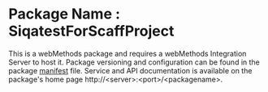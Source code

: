 # Package Name : SiqatestForScaffProject
This is a webMethods package and requires a webMethods Integration Server to host it. Package versioning and configuration can be found in the package [manifest](./SiqatestForScaffProject/manifest.v3) file. Service and API documentation is available on the package's home page http://&lt;server&gt;:&lt;port&gt;/&lt;packagename>.